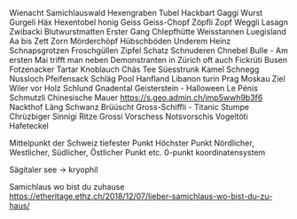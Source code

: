 Wienacht 
Samichlauswald
Hexengraben
Tubel
Hackbart
Gaggi
Wurst
Gurgeli
Häx
Hexentobel
honig
Geiss
Geiss-Chopf
Zöpfli
Zopf
Weggli
Lasagn
Zwibacki
Blutwurstmatten
Erster Gang
Chlepfhütte
Weisstannen
Luegisland
Aa bis Zett
Zorn
Mörderchöpf
Hübschböden
Underem Heinz
Schnapsgrotzen
Froschgüllen
Zipfel
Schatz
Schnuderen
Chnebel
Bulle - Am ersten Mai trifft man neben Demonstranten in Zürich oft auch 
Fickrüti
Busen
Fotzenacker
Tartar
Knoblauch
Chäs
Tee
Süesstrunk
Kamel
Schnegg
Nussloch
Pfeifensack
Schläg
Pool
Hanfland
Libanon
turin
Prag
Moskau
Ziel
Wiler vor Holz
Schlund
Gnadental
Geisterstein - Halloween
Le Pénis
Schmutzli
Chinesische Mauer https://s.geo.admin.ch/jmp5wwh9b3f6 
Nackthof
Läng Schwanz
Brüüscht
Gross-Schiffli - Titanic
Stumpe
Chrüzbiger
Sinnigi Ritze
Grossi Vorschess
Notsvorschis
Vogeltöti
Hafeteckel

Mittelpunkt der Schweiz
tiefester Punkt
Höchster Punkt
Nördlicher, Westlicher, Südlicher, Östlicher Punkt etc.
0-punkt koordinatensystem

Sägitaler see -> kryophil


Samichlaus wo bist du zuhause
https://etheritage.ethz.ch/2018/12/07/lieber-samichlaus-wo-bist-du-zu-haus/ 
